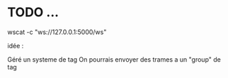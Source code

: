 # TODO ...

wscat -c "ws://127.0.0.1:5000/ws"


idée :

Géré un systeme de tag 
On pourrais envoyer des trames a un "group" de tag
